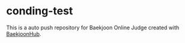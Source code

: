# conding-test
This is a auto push repository for Baekjoon Online Judge created with [BaekjoonHub](https://github.com/BaekjoonHub/BaekjoonHub).
